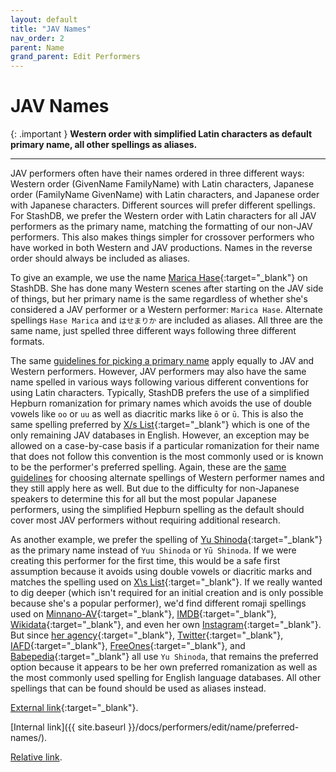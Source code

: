 ```yaml
---
layout: default
title: "JAV Names"
nav_order: 2
parent: Name
grand_parent: Edit Performers
---
```


# JAV Names

{: .important }
**Western order with simplified Latin characters as default primary name, all other spellings as aliases.**

---

JAV performers often have their names ordered in three different ways: Western order (GivenName FamilyName) with Latin characters, Japanese order (FamilyName GivenName) with Latin characters, and Japanese order with Japanese characters. Different sources will prefer different spellings. For StashDB, we prefer the Western order with Latin characters for all JAV performers as the primary name, matching the formatting of our non-JAV performers. This also makes things simpler for crossover performers who have worked in both Western and JAV productions. Names in the reverse order should always be included as aliases.

To give an example, we use the name [Marica Hase](https://stashdb.org/performers/d4f1a54f-ddc7-4f50-a356-d417802cab1c){:target="_blank"} on StashDB. She has done many Western scenes after starting on the JAV side of things, but her primary name is the same regardless of whether she's considered a JAV performer or a Western performer: `Marica Hase`. Alternate spellings `Hase Marica` and `はせまりか` are included as aliases. All three are the same name, just spelled three different ways following three different formats.

The same [guidelines for picking a primary name](../preferred-names/) apply equally to JAV and Western performers. However, JAV performers may also have the same name spelled in various ways following various different conventions for using Latin characters. Typically, StashDB prefers the use of a simplified Hepburn romanization for primary names which avoids the use of double vowels like `oo` or `uu` as well as diacritic marks like `ō` or `ū`. This is also the same spelling preferred by [X/s List](https://xslist.org/en){:target="_blank"} which is one of the only remaining JAV databases in English. However, an exception may be allowed on a case-by-case basis if a particular romanization for their name that does not follow this convention is the most commonly used or is known to be the performer's preferred spelling. Again, these are the [same guidelines](../preferred-names/) for choosing alternate spellings of Western performer names and they still apply here as well. But due to the difficulty for non-Japanese speakers to determine this for all but the most popular Japanese performers, using the simplified Hepburn spelling as the default should cover most JAV performers without requiring additional research.

As another example, we prefer the spelling of [Yu Shinoda](https://stashdb.org/performers/8465400a-eb3c-4c3f-a78f-09d7541cf27d){:target="_blank"} as the primary name instead of `Yuu Shinoda` or `Yū Shinoda`. If we were creating this performer for the first time, this would be a safe first assumption because it avoids using double vowels or diacritic marks and matches the spelling used on [X\s List](https://xslist.org/en/model/13.html){:target="_blank"}. If we really wanted to dig deeper (which isn't required for an initial creation and is only possible because she's a popular performer), we'd find different romaji spellings used on [Minnano-AV](http://www.minnano-av.com/actress504478.html){:target="_blank"}, [IMDB](https://www.imdb.com/name/nm6193437/){:target="_blank"}, [Wikidata](https://www.wikidata.org/wiki/Q11603788){:target="_blank"}, and even her own [Instagram](https://www.instagram.com/yuu_shinoda){:target="_blank"}. But since [her agency](http://www.t-powers.co.jp/official/talent/%e7%af%a0%e7%94%b0%e3%82%86%e3%81%86/){:target="_blank"}, [Twitter](https://twitter.com/yu_shinoda){:target="_blank"}, [IAFD](https://www.iafd.com/person.rme/perfid=yushinoda/gender=f/yu-shinoda.htm){:target="_blank"}, [FreeOnes](https://www.freeones.com/yu-shinoda){:target="_blank"}, and [Babepedia](https://www.babepedia.com/babe/Yu_Shinoda){:target="_blank"} all use `Yu Shinoda`, that remains the preferred option because it appears to be her own preferred romanization as well as the most commonly used spelling for English language databases. All other spellings that can be found should be used as aliases instead.

[External link](https://stashdb.org/performers/fbd10ce7-3209-4788-b84f-3a2ec1b19326){:target="_blank"}.

[Internal link]({{ site.baseurl }}/docs/performers/edit/name/preferred-names/).

[Relative link](../jav-names/).
